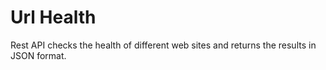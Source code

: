 # Url Health
Rest API checks the health of different web sites and returns the results in JSON format.